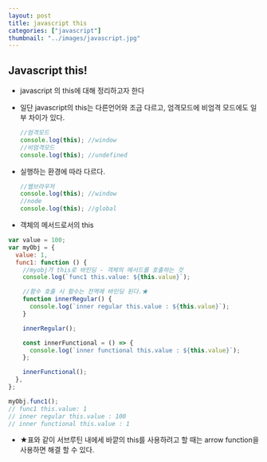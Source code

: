 ```yaml
---
layout: post
title: javascript this
categories: ["javascript"]
thumbnail: "../images/javascript.jpg"
---
```


## Javascript this!

- javascript 의 this에 대해 정리하고자 한다

- 일단 javascript의 this는 다른언어와 조금 다르고, 엄격모드에 비엄격 모드에도 일부 차이가 있다.

  ```javascript
  //엄격모드
  console.log(this); //window
  //비엄격모드
  console.log(this); //undefined
  ```

- 실행하는 환경에 따라 다르다.

  ```javascript
  //웹브라우저
  console.log(this); //window
  //node
  console.log(this); //global
  ```

- 객체의 메서드로서의 this

```javascript
var value = 100;
var myObj = {
  value: 1,
  func1: function () {
    //myobj가 this로 바인딩 - 객체의 메서드를 호출하는 것
    console.log(`func1 this.value: ${this.value}`);

    //함수 호출 시 함수는 전역에 바인딩 된다.★
    function innerRegular() {
      console.log(`inner regular this.value : ${this.value}`);
    }

    innerRegular();

    const innerFunctional = () => {
      console.log(`inner functional this.value : ${this.value}`);
    };

    innerFunctional();
  },
};

myObj.func1();
// func1 this.value: 1
// inner regular this.value : 100
// inner functional this.value : 1
```

- ★표와 같이 서브루틴 내에세 바깥의 this를 사용하려고 할 때는 arrow function을 사용하면 해결 할 수 있다.
